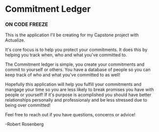 # Commitment Ledger

### ON CODE FREEZE

This is the application I'll be creating for my Capstone project with Actualize.

It's core focus is to help you protect your commitments. It does this by helping you track when, who and what you've committed to.

The Commitment ledger is simple, you create your commitments and commit to yourself or others. You have a database of people so you can keep track of who and what you've committed to as well!

Hopefully this application will help you fulfill your commitments and mangage your time so you are less likely to break promises you have with people or yourself! If it's purpose is acomplished you should have better relationships personally and professionaly and be less stressed due to being over committed!

Feel free to reach out if you have questions, concerns or advice!

-Robert Rosenberg